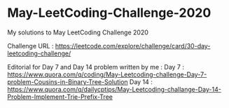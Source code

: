 # May-LeetCoding-Challenge-2020
 My solutions to May LeetCoding Challenge 2020
 
 Challenge URL : https://leetcode.com/explore/challenge/card/30-day-leetcoding-challenge/
 
 Editorial for Day 7 and Day 14 problem written by me :
 Day 7  : https://www.quora.com/q/coding/May-Leetcoding-challenge-Day-7-problem-Cousins-in-Binary-Tree-Solution
 Day 14 : https://www.quora.com/q/dailycptips/May-Leetcoding-challange-Day-14-Problem-Implement-Trie-Prefix-Tree
 
